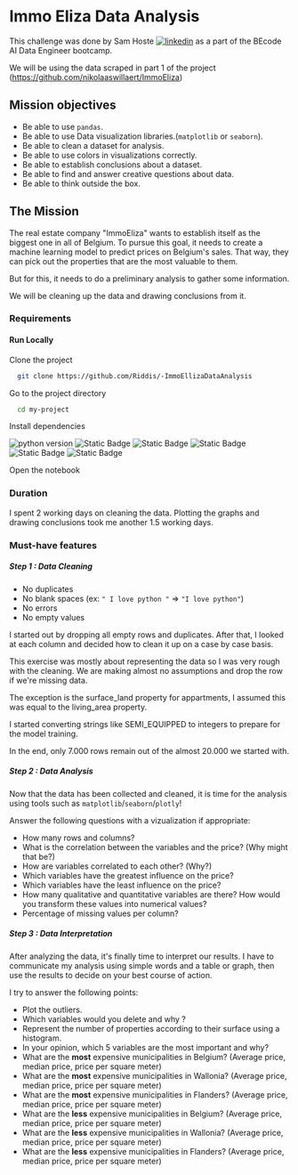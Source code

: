 # Immo Eliza Data Analysis

This challenge was done by Sam Hoste [![linkedin](https://img.shields.io/badge/linkedin-0A66C2?style=for-the-badge&logo=linkedin&logoColor=white)](https://www.linkedin.com/in/sam-hoste-15610945/) as a part of the BEcode AI Data Engineer bootcamp. 

We will be using the data scraped in part 1 of the project (https://github.com/nikolaaswillaert/ImmoEliza)

## Mission objectives

- Be able to use `pandas`.
- Be able to use Data visualization libraries.(`matplotlib` or `seaborn`).
- Be able to clean a dataset for analysis.
- Be able to use colors in visualizations correctly.
- Be able to establish conclusions about a dataset.
- Be able to find and answer creative questions about data.
- Be able to think outside the box.

## The Mission

The real estate company "ImmoEliza" wants to establish itself as the biggest one in all of Belgium. To pursue this goal, it needs to create a machine learning model to predict prices on Belgium's sales. That way, they can pick out the properties that are the most valuable to them.

But for this, it needs to do a preliminary analysis to gather some information. 

We will be cleaning up the data and drawing conclusions from it. 

### Requirements
#### Run Locally

Clone the project

```bash
  git clone https://github.com/Riddis/-ImmoEllizaDataAnalysis
```

Go to the project directory

```bash
  cd my-project
```

Install dependencies

![python version](https://img.shields.io/badge/python-3.10.6+-blue) 
![Static Badge](https://img.shields.io/badge/matplotlib.pyplot-8A2BE2) 
![Static Badge](https://img.shields.io/badge/seaborn-e32e0e) 
![Static Badge](https://img.shields.io/badge/pandas-9ef542) 
![Static Badge](https://img.shields.io/badge/numpy-24d3f2) 
![Static Badge](https://img.shields.io/badge/pathlib-e8f224)



Open the notebook

### Duration

I spent 2 working days on cleaning the data. 
Plotting the graphs and drawing conclusions took me another 1.5 working days. 

### Must-have features

##### Step 1 : Data Cleaning

- No duplicates
- No blank spaces (ex: `" I love python "` => `"I love python"`)
- No errors
- No empty values

I started out by dropping all empty rows and duplicates. 
After that, I looked at each column and decided how to clean it up on a case by case basis. 

This exercise was mostly about representing the data so I was very rough with the cleaning. We are making almost no assumptions and drop the row if we're missing data. 

The exception is the surface_land property for appartments, I assumed this was equal to the living_area property. 

I started converting strings like SEMI_EQUIPPED to integers to prepare for the model training. 

In the end, only 7.000 rows remain out of the almost 20.000 we started with.

##### Step 2 : Data Analysis

Now that the data has been collected and cleaned, it is time for the analysis using tools such as `matplotlib`/`seaborn`/`plotly`!

Answer the following questions with a vizualization if appropriate:

- How many rows and columns?
- What is the correlation between the variables and the price? (Why might that be?)
- How are variables correlated to each other? (Why?)
- Which variables have the greatest influence on the price?
- Which variables have the least influence on the price?
- How many qualitative and quantitative variables are there? How would you transform these values into numerical values?
- Percentage of missing values per column?

##### Step 3 : Data Interpretation

After analyzing the data, it's finally time to interpret our results. I have to communicate my analysis using simple words and a table or graph, then use the results to decide on your best course of action.

I try to answer the following points: 

- Plot the outliers.
- Which variables would you delete and why ?
- Represent the number of properties according to their surface using a histogram.
- In your opinion, which 5 variables are the most important and why?
- What are the **most** expensive municipalities in Belgium? (Average price, median price, price per square meter)
- What are the **most** expensive municipalities in Wallonia? (Average price, median price, price per square meter)
- What are the **most** expensive municipalities in Flanders? (Average price, median price, price per square meter)
- What are the **less** expensive municipalities in Belgium? (Average price, median price, price per square meter)
- What are the **less** expensive municipalities in Wallonia? (Average price, median price, price per square meter)
- What are the **less** expensive municipalities in Flanders? (Average price, median price, price per square meter)